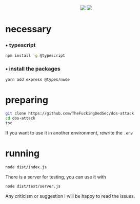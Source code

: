 <p align="center">
 <img src="https://raw.githubusercontent.com/MicaelliMedeiros/micaellimedeiros/master/image/computer-illustration.png"/>
 <img src="https://img.shields.io/badge/TypeScript-black?style=for-the-badge&logo=typescript&logoColor=white"/>
</p>

# necessary 
### • typescript
 ```bash
 npm install -g @typescript
 ```
### • install the packages 
 ```bash
 yarn add express @types/node
 ```

# preparing
```bash
git clone https://github.com/TheFuckingDedSec/dos-attack
cd dos-attack
tsc
```
If you want to use it in another environment, rewrite the `.env`

# running 
```bash
node dist/index.js
```
There is a server for testing, you can use it with
```bash
node dist/test/server.js
```

Any criticism or suggestion I will be happy to read the issues.
